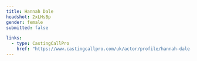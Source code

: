 ```yaml
---
title: Hannah Dale
headshot: 2xLHsBp
gender: female
submitted: false

links:
  - type: CastingCallPro
    href: "https://www.castingcallpro.com/uk/actor/profile/hannah-dale-1"
---
```

